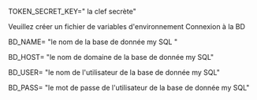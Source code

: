 TOKEN_SECRET_KEY=" la clef secrète"

Veuillez créer un fichier de variables d'environnement 
Connexion à la BD

BD_NAME= "le nom de la base de donnée my SQL "

BD_HOST= "le nom de domaine de la base de donnée my SQL"

BD_USER= "le nom de l'utilisateur de la base de donnée my SQL"

BD_PASS= "le mot de passe de l'utilisateur de la base de donnée my SQL"
